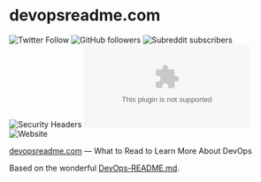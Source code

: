 # devopsreadme.com

![Twitter Follow](https://img.shields.io/twitter/follow/ChrisShort?style=social)
![GitHub followers](https://img.shields.io/github/followers/chris-short?style=social)
![Subreddit subscribers](https://img.shields.io/reddit/subreddit-subscribers/devopsish?style=social)
![Security Headers](https://img.shields.io/security-headers?url=https%3A%2F%2Fdevopsreadme.com)
![Mozilla HTTP Observatory Grade](https://img.shields.io/mozilla-observatory/grade/devopsreadme.com?publish)
![Website](https://img.shields.io/website?url=https%3A%2F%2Fdevopsreadme.com)

[devopsreadme.com](https://devopsreadme.com) — What to Read to Learn More About DevOps

Based on the wonderful [DevOps-README.md](https://github.com/chris-short/DevOps-README.md).
